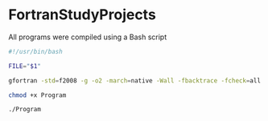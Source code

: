 # FortranStudyProjects

All programs were compiled using a Bash script

```bash
#!/usr/bin/bash

FILE="$1"

gfortran -std=f2008 -g -o2 -march=native -Wall -fbacktrace -fcheck=all -o Program $FILE

chmod +x Program

./Program
```
